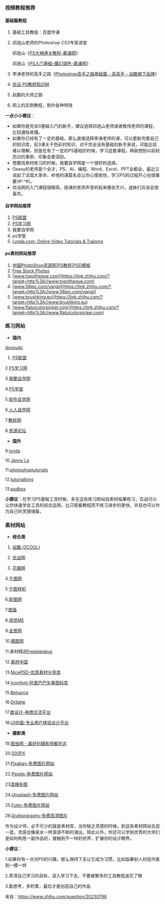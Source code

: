 ### **视频教程推荐**

#### **基础篇教程**

1. 基础工具教程：百度传课

2. 祁连山老师的Photoshop CS3专家讲堂

   祁连山《[PS大神通关教程-慕课网](https://link.zhihu.com/?target=http%3A//www.imooc.com/learn/159)》

   祁连山《[PS入门基础-魔幻调色-慕课网](https://link.zhihu.com/?target=http%3A//www.imooc.com/learn/152)》

3. 李涛老师的高手之路《[Photoshop高手之路基础篇 - 高高手 - 站酷旗下品牌](https://link.zhihu.com/?target=http%3A//www.gogoup.com/course/GNQ%3D%3D/)》

4. [优设 PS教程知识树](https://uiiiuiii.com/photoshop/12121781.html)

5. 赵鹏的大师之路

6. 网上的实例教程，制作各种特效

**一点小小建议**：

- 如果你是完全0基础入门的新手，建议选择祁连山老师或者敬伟老师的课程，比较通俗易懂。
- 如果你已经有了一定的基础，那么直接选择李涛老师的课，可以更新完善自己的知识库，前3课关于色彩的知识，对于完全没有基础的新手来说，可能比较难以理解，但是在有了一定的PS基础的时候，学习这套课程，再联想到以前经历过的事例，印象会更深刻。
- 想要找素材练习的时候，我要自学网是一个很好的选择。
- Oeasy的老师是个全才，PS、AI、编程、Word、Excel、PPT全都会，最近又说起了法国大革命，听他的课莫名会让你心情愉悦，学习PS的过程开心也很重要(#^.^#)。
- 优设网的入门课程很精简，授课的老师声音听起来像张艺兴，迷妹们应该会很喜欢。



#### 自学网站推荐

1. [PS联盟](https://link.zhihu.com/?target=http%3A//www.68ps.com/)
2. [PS学习网](https://link.zhihu.com/?target=http%3A//www.ps-xxw.cn/)
3. 我要自学网
4. ps学堂
5. [Lynda.com: Online Video Tutorials & Training](https://link.zhihu.com/?target=https%3A//www.lynda.com/)



#### **ps素材网站推荐**

1. [中国PhotoShop资源网|PS教程|PSD模板](https://link.zhihu.com/?target=http%3A//www.86ps.com/)
2. [Free Stock Photos](https://link.zhihu.com/?target=http%3A//www.stockvault.net)
3. [www.typotheque.com](https://link.zhihu.com/?target=http%3A//www.typotheque.com)
4. [www.58pic.com/yangji](https://link.zhihu.com/?target=http%3A//www.58pic.com/yangji)
5. [www.brushking.eu](https://link.zhihu.com/?target=http%3A//www.brushking.eu)
6. [www.flatuicolorpicker.com](https://link.zhihu.com/?target=http%3A//www.flatuicolorpicker.com)



### **练习网站**

- **国内**

[doyoudo](http://www.doyoudo.com/learn/PSLearning%20path)

1. [PS联盟](https://link.zhihu.com/?target=http%3A//www.68ps.com/)

2.[PS学习网](https://link.zhihu.com/?target=http%3A//www.ps-xxw.cn/)

3.[我要自学网](https://link.zhihu.com/?target=http%3A//www.51zxw.net/)

4.[PS学堂](https://link.zhihu.com/?target=http%3A//psxtnet.lofter.com/)

5.[软件自学网](https://link.zhihu.com/?target=http%3A//www.rjzxw.com/jc-87.html)

6.[人人自学网](https://link.zhihu.com/?target=http%3A//www.rrzxw.net/shipin/ps/tiaose)

7.[教程网](https://link.zhihu.com/?target=http%3A//www.jcwcn.com/)

8.[思源论坛](https://link.zhihu.com/?target=http%3A//www.missyuan.com/)

- **国外**

9.[lynda](https://link.zhihu.com/?target=https%3A//www.lynda.com/)

10.[Jenny Le](https://link.zhihu.com/?target=https%3A//tutsplus.com/)

11.[photoshoptutorials](https://link.zhihu.com/?target=https%3A//photoshoptutorials.ws/)

12.[tutorialking](https://link.zhihu.com/?target=http%3A//www.tutorialking.eu/)

13.[psdbox](https://link.zhihu.com/?target=https%3A//www.psdbox.com/)

**小建议**：在学习PS基础工具时候，多在这些练习网站找素材临摹练习，实战可以让你快速学会工具的综合运用，比只观看教程而不练习进步的更快，并且也可以作为自己的灵感储备。



### **素材网站**

- **综合类**

1. [站酷 (ZCOOL)](https://link.zhihu.com/?target=http%3A//www.zcool.com.cn/)

2. [优设网](https://link.zhihu.com/?target=http%3A//www.uisdc.com/)

3. [花瓣网](https://link.zhihu.com/?target=http%3A//huaban.com/)

4.[千图网](https://link.zhihu.com/?target=http%3A//www.58pic.com/)

5.[千图样机](https://link.zhihu.com/?target=http%3A//www.58pic.com/yangji/18132414.html)

6.[昵图网](https://link.zhihu.com/?target=http%3A//www.nipic.com/index.html)

7.[图鱼](https://link.zhihu.com/?target=http%3A//www.hituyu.com/)

8.[视觉ME](https://link.zhihu.com/?target=http%3A//shijue.me/)

9.[全景网](https://link.zhihu.com/?target=http%3A//www.quanjing.com/)

10.[摄图网](https://link.zhihu.com/?target=http%3A//699pic.com/)

11.素材精选[Freebiesbug](https://link.zhihu.com/?target=https%3A//freebiesbug.com/)

12.[素材中国](https://link.zhihu.com/?target=http%3A//www.sccnn.com/)

13.[NicePSD-优质素材分享库](https://link.zhihu.com/?target=https%3A//www.nicepsd.com/)

14.[Iconfont-阿里巴巴矢量图标库](https://link.zhihu.com/?target=http%3A//www.iconfont.cn/)

15.[Behance](https://link.zhihu.com/?target=https%3A//www.behance.net/)

16.[Dribble](https://link.zhihu.com/?target=https%3A//dribbble.com/)

17.[致设计-电商交流平台](https://link.zhihu.com/?target=http%3A//www.zhisheji.com/)

18.[UI中国-专业用户体验设计平台](https://link.zhihu.com/?target=http%3A//www.ui.cn/)



- **摄影类**

19.[图虫网 - 最好的摄影师都在这](https://link.zhihu.com/?target=https%3A//tuchong.com/)

20.[500PX](https://link.zhihu.com/?target=https%3A//500px.com/)

21.[Pixabay-免费图片网站](https://link.zhihu.com/?target=https%3A//pixabay.com/)

22.[Pexels-免费图片网站](https://link.zhihu.com/?target=https%3A//www.pexels.com/)

23[泼辣有图](https://link.zhihu.com/?target=http%3A//www.polayoutu.com/collections)

24.[Unsplash-免费图片网站](https://link.zhihu.com/?target=https%3A//unsplash.com/new)

25.[Foter-免费图片网站](https://link.zhihu.com/?target=http%3A//foter.com/nature/)

26.[Gratisography-免费高清图片](https://link.zhihu.com/?target=https%3A//www.gratisography.com/)



作为设计师，必不可少的就是素材库，当你缺乏灵感的时候，到这些素材网站去逛一逛，灵感会像泉水一样源源不断的涌出。除此以外，你还可以学到优秀的大师们是如何构思一副作品的，接触到不一样的世界，扩展你的设计眼界。



**小建议**：

1.如果你有一点对PS的兴趣，那么保持下去让它成为习惯，比如临摹别人的佳作直到一模一样

2.弄清自己学习的目标，深入学习下去，不要被繁多的工具教程迷花了眼

3.勤思考，多积累，最后才是创造自己的作品



来自：https://www.zhihu.com/question/20230796
